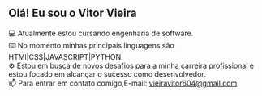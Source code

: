 ## Olá! Eu sou o Vitor Vieira


💻 Atualmente estou cursando engenharia de software. <br>
⌨️ No momento minhas principais linguagens são HTMl|CSS|JAVASCRIPT|PYTHON.<br>
⚙️ Estou em busca de novos desafios para a minha carreira profissional e estou focado em alcançar o sucesso como desenvolvedor.<br>
📫 Para entrar em contato comigo,E-mail: vieiravitor604@gmail.com <br>


